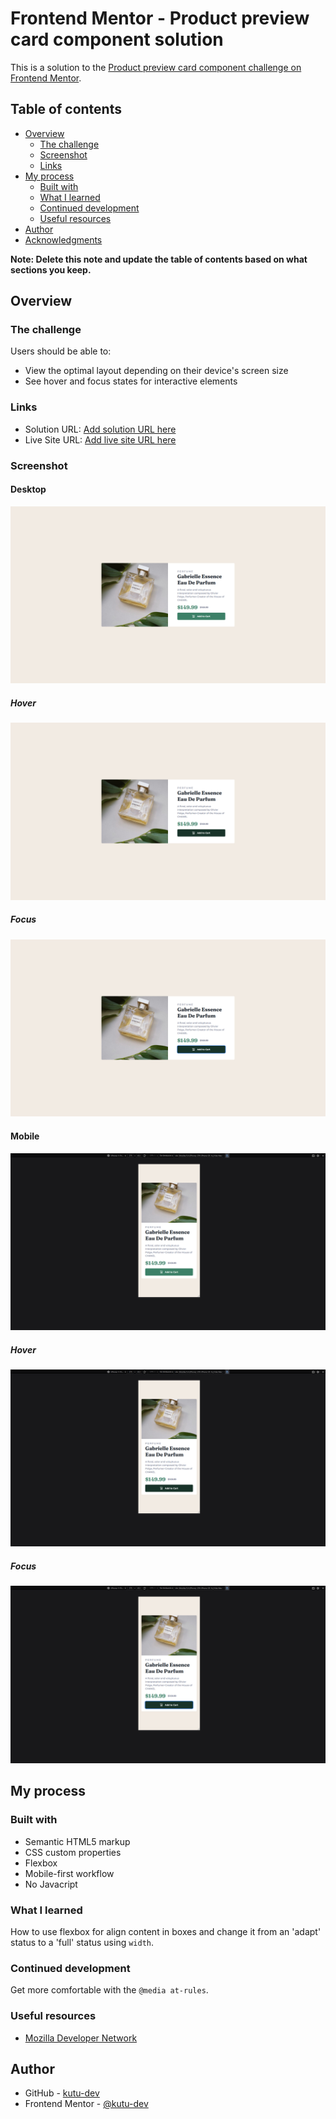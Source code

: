 # Frontend Mentor - Product preview card component solution

This is a solution to the [Product preview card component challenge on Frontend Mentor](https://www.frontendmentor.io/challenges/product-preview-card-component-GO7UmttRfa).

## Table of contents

- [Overview](#overview)
  - [The challenge](#the-challenge)
  - [Screenshot](#screenshot)
  - [Links](#links)
- [My process](#my-process)
  - [Built with](#built-with)
  - [What I learned](#what-i-learned)
  - [Continued development](#continued-development)
  - [Useful resources](#useful-resources)
- [Author](#author)
- [Acknowledgments](#acknowledgments)

**Note: Delete this note and update the table of contents based on what sections you keep.**

## Overview

### The challenge

Users should be able to:

- View the optimal layout depending on their device's screen size
- See hover and focus states for interactive elements

### Links

- Solution URL: [Add solution URL here](https://your-solution-url.com)
- Live Site URL: [Add live site URL here](https://your-live-site-url.com)

### Screenshot

#### Desktop
![](./screenshots/desktop.png)
##### Hover
![](./screenshots/desktop-hover.png)
##### Focus
![](./screenshots/desktop-focus.png)

#### Mobile
![](./screenshots/mobile.png)
##### Hover
![](./screenshots/mobile-hover.png)
##### Focus
![](./screenshots/mobile-focus.png)

## My process

### Built with
- Semantic HTML5 markup
- CSS custom properties
- Flexbox
- Mobile-first workflow
- No Javacript

### What I learned

How to use flexbox for align content in boxes and change it from an 'adapt' status to a 'full' status using `width`.

### Continued development

Get more comfortable with the `@media at-rules`.

### Useful resources

- [ Mozilla Developer Network ](https://developer.mozilla.org/es/)

## Author

- GitHub - [kutu-dev](https://github.com/kutu-dev)
- Frontend Mentor - [@kutu-dev](https://www.frontendmentor.io/profile/kutu-dev)